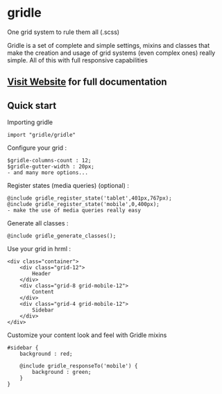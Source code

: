 # gridle


One grid system to rule them all (.scss)

Gridle is a set of complete and simple settings, mixins and classes that make the creation and usage of grid systems (even complex ones) really simple. All of this with full responsive capabilities

## [Visit Website](http://gridle.org/) for full documentation



## Quick start
	
Importing gridle

	import "gridle/gridle"

Configure your grid :

	$gridle-columns-count : 12;
	$gridle-gutter-width : 20px;
	- and many more options...

Register states (media queries) (optional) :

	@include gridle_register_state('tablet',401px,767px);
	@include gridle_register_state('mobile',0,400px);
	- make the use of media queries really easy

Generate all classes :

	@include gridle_generate_classes();

Use your grid in hrml :

	<div class="container">
		<div class="grid-12">
			Header
		</div>
		<div class="grid-8 grid-mobile-12">
			Content
		</div>
		<div class="grid-4 grid-mobile-12">
			Sidebar
		</div>
	</div>

Customize your content look and feel with Gridle mixins

	#sidebar {
		background : red;

		@include gridle_responseTo('mobile') {
			background : green;
		}
	}